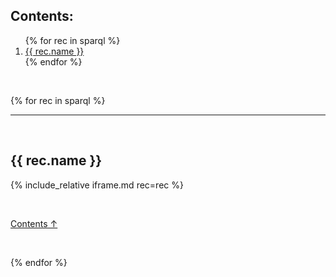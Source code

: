 
## Contents:

<ol>
{% for rec in sparql %}
  <li><a href="#{{ rec.name | slugify }}">{{ rec.name }}</a></li>
{% endfor %}
</ol>

<br/>

{% for rec in sparql %}

----

<br/>

## {{ rec.name }}

{% include_relative iframe.md rec=rec %}

<br/>

[Contents ↑](#contents)

<br/>

{% endfor %}
